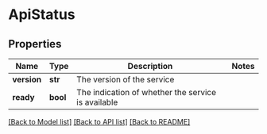# ApiStatus

## Properties
Name | Type | Description | Notes
------------ | ------------- | ------------- | -------------
**version** | **str** | The version of the service | 
**ready** | **bool** | The indication of whether the service is available | 

[[Back to Model list]](../README.md#documentation-for-models) [[Back to API list]](../README.md#documentation-for-api-endpoints) [[Back to README]](../README.md)



